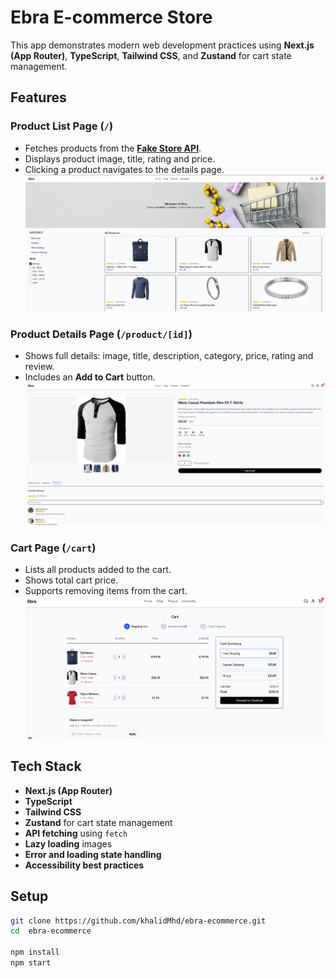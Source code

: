 # Ebra E-commerce Store

This app demonstrates modern web development practices using **Next.js (App Router)**, **TypeScript**, **Tailwind CSS**, and **Zustand** for cart state management.

## Features

### Product List Page (`/`)
- Fetches products from the **[Fake Store API](https://fakestoreapi.com/docs)**.
- Displays product image, title, rating and price.
- Clicking a product navigates to the details page.
![Home](public/assets/home.png)

### Product Details Page (`/product/[id]`)
- Shows full details: image, title, description, category, price, rating and review.
- Includes an **Add to Cart** button.
![Product](public/assets/product.png)

### Cart Page (`/cart`)
- Lists all products added to the cart.
- Shows total cart price.
- Supports removing items from the cart.
![Cart](public/assets/cart.png)

## Tech Stack

- **Next.js (App Router)**
- **TypeScript**
- **Tailwind CSS**
- **Zustand** for cart state management
- **API fetching** using `fetch`
- **Lazy loading** images
- **Error and loading state handling**
- **Accessibility best practices**

## Setup

```bash
git clone https://github.com/khalidMhd/ebra-ecommerce.git
cd  ebra-ecommerce

npm install
npm start

```
